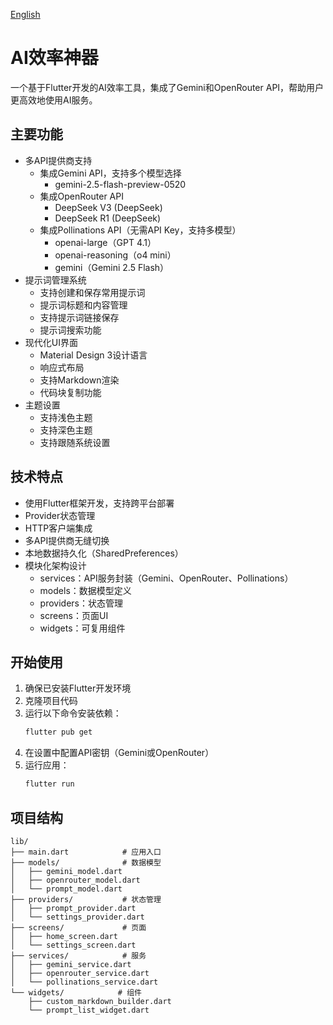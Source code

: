 [English](README_EN.md)

# AI效率神器

一个基于Flutter开发的AI效率工具，集成了Gemini和OpenRouter API，帮助用户更高效地使用AI服务。

## 主要功能

- 多API提供商支持
  - 集成Gemini API，支持多个模型选择
    - gemini-2.5-flash-preview-0520
  - 集成OpenRouter API
    - DeepSeek V3 (DeepSeek)
    - DeepSeek R1 (DeepSeek)
  - 集成Pollinations API（无需API Key，支持多模型）
    - openai-large（GPT 4.1）
    - openai-reasoning（o4 mini）
    - gemini（Gemini 2.5 Flash）
- 提示词管理系统
  - 支持创建和保存常用提示词
  - 提示词标题和内容管理
  - 支持提示词链接保存
  - 提示词搜索功能
- 现代化UI界面
  - Material Design 3设计语言
  - 响应式布局
  - 支持Markdown渲染
  - 代码块复制功能
- 主题设置
  - 支持浅色主题
  - 支持深色主题
  - 支持跟随系统设置

## 技术特点

- 使用Flutter框架开发，支持跨平台部署
- Provider状态管理
- HTTP客户端集成
- 多API提供商无缝切换
- 本地数据持久化（SharedPreferences）
- 模块化架构设计
  - services：API服务封装（Gemini、OpenRouter、Pollinations）
  - models：数据模型定义
  - providers：状态管理
  - screens：页面UI
  - widgets：可复用组件

## 开始使用

1. 确保已安装Flutter开发环境
2. 克隆项目代码
3. 运行以下命令安装依赖：
   ```bash
   flutter pub get
   ```
4. 在设置中配置API密钥（Gemini或OpenRouter）
5. 运行应用：
   ```bash
   flutter run
   ```

## 项目结构

```
lib/
├── main.dart            # 应用入口
├── models/              # 数据模型
│   ├── gemini_model.dart
│   ├── openrouter_model.dart
│   └── prompt_model.dart
├── providers/           # 状态管理
│   ├── prompt_provider.dart
│   └── settings_provider.dart
├── screens/             # 页面
│   ├── home_screen.dart
│   └── settings_screen.dart
├── services/            # 服务
│   ├── gemini_service.dart
│   ├── openrouter_service.dart
│   └── pollinations_service.dart
└── widgets/            # 组件
    ├── custom_markdown_builder.dart
    └── prompt_list_widget.dart
```
